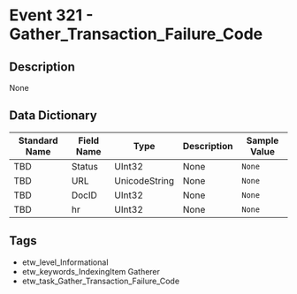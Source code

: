 # Event 321 - Gather_Transaction_Failure_Code

## Description
None

## Data Dictionary
|Standard Name|Field Name|Type|Description|Sample Value|
|---|---|---|---|---|
|TBD|Status|UInt32|None|`None`|
|TBD|URL|UnicodeString|None|`None`|
|TBD|DocID|UInt32|None|`None`|
|TBD|hr|UInt32|None|`None`|

## Tags
* etw_level_Informational
* etw_keywords_IndexingItem Gatherer
* etw_task_Gather_Transaction_Failure_Code